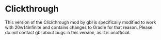 # Clickthrough

This version of the Clickthrough mod by gbl is specifically modified to work with 20w14infinite and contains changes to Gradle for that reason. Please do not contact gbl about bugs in this version, as it is unofficial.